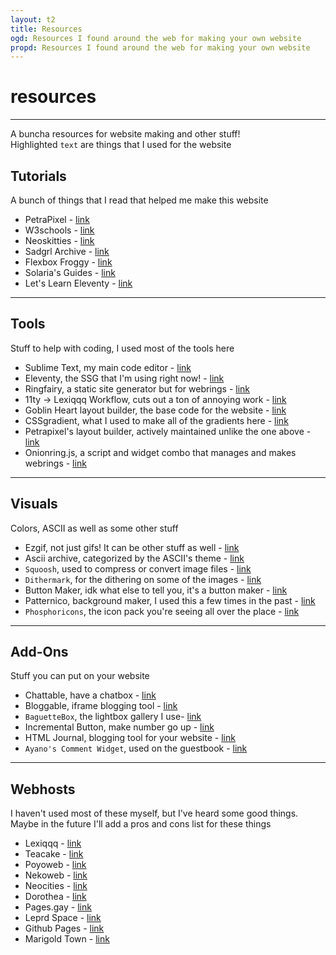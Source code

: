 ```yaml
---
layout: t2
title: Resources
ogd: Resources I found around the web for making your own website
propd: Resources I found around the web for making your own website
---
```

# resources
---
A buncha resources for website making and other stuff! 
<br>Highlighted `text` are things that I used for the website

## Tutorials <i class="ph ph-notepad"></i>
A bunch of things that I read that helped me make this website

- PetraPixel - [link <i class="ph ph-link"></i>](https://petrapixel.neocities.org/)
- W3schools - [link <i class="ph ph-link"></i>](https://www.w3schools.com/)
- Neoskitties - [link <i class="ph ph-link"></i>](https://neoskitties.org/)
- Sadgrl Archive - [link <i class="ph ph-link"></i>](https://goblin-heart.net/sadgrl/)
- Flexbox Froggy - [link <i class="ph ph-link"></i>](https://flexboxfroggy.com/)
- Solaria's Guides - [link <i class="ph ph-link"></i>](https://solaria.neocities.org/guides)
- Let's Learn Eleventy - [link <i class="ph ph-link"></i>](https://dev.to/psypher1/series/18202)

---

## Tools <i class="ph ph-pencil-ruler"></i>
Stuff to help with coding, I used most of the tools here

- Sublime Text, my main code editor - [link <i class="ph ph-link"></i>](https://www.sublimetext.com/)
- Eleventy, the SSG that I'm using right now! - [link <i class="ph ph-link"></i>](https://www.11ty.dev/)
- Ringfairy, a static site generator but for webrings - [link <i class="ph ph-link"></i>](https://github.com/k3rs3d/ringfairy/)
- 11ty -> Lexiqqq Workflow, cuts out a ton of annoying work - [link <i class="ph ph-link"></i>](https://moosyu.github.io/pages/guides/lexiqqq_eleventy/)
- Goblin Heart layout builder, the base code for the website - [link <i class="ph ph-link"></i>](https://goblin-heart.net/sadgrl/projects/layout-builder/)
- CSSgradient, what I used to make all of the gradients here - [link <i class="ph ph-link"></i>](https://cssgradient.io)
- Petrapixel's layout builder, actively maintained unlike the one above - [link <i class="ph ph-link"></i>](https://petrapixel.neocities.org/coding/layout-generator)
- Onionring.js, a script and widget combo that manages and makes webrings - [link <i class="ph ph-link"></i>](https://garlic.garden/onionring/)

---

## Visuals <i class="ph ph-image"></i>
Colors, ASCII as well as some other stuff

- Ezgif, not just gifs! It can be other stuff as well - [link <i class="ph ph-link"></i>](https://ezgif.com/)
- Ascii archive, categorized by the ASCII's theme - [link <i class="ph ph-link"></i>](https://www.asciiart.eu/)
- `Squoosh`, used to compress or convert image files - [link <i class="ph ph-link"></i>](https://squoosh.app)
- `Dithermark`, for the dithering on some of the images - [link <i class="ph ph-link"></i>](https://app.dithermark.com/)
- Button Maker, idk what else to tell you, it's a button maker - [link <i class="ph ph-link"></i>](https://hekate2.github.io/buttonmaker/)
- Patternico, background maker, I used this a few times in the past - [link <i class="ph ph-link"></i>](https://patternico.com/)
- `Phosphoricons`, the icon pack you're seeing all over the place - [link <i class="ph ph-link"></i>](https://phosphoricons.com/)

---

## Add-Ons <i class="ph ph-folder-plus"></i>
Stuff you can put on your website

- Chattable, have a chatbox - [link <i class="ph ph-link"></i>](https://iframe.chat/)
- Bloggable, iframe blogging tool - [link <i class="ph ph-link"></i>](https://iframe.chat/)
- `BaguetteBox`, the lightbox gallery I use- [link <i class="ph ph-link"></i>](https://github.com/feimosi/baguetteBox.js/)
- Incremental Button, make number go up - [link <i class="ph ph-link"></i>](https://incr.easrng.net/)
- HTML Journal, blogging tool for your website - [link <i class="ph ph-link"></i>](https://journal.miso.town/)
- `Ayano's Comment Widget`, used on the guestbook - [link <i class="ph ph-link"></i>](https://virtualobserver.moe/ayano/comment-widget)

---

## Webhosts <i class="ph ph-browsers"></i>
I haven't used most of these myself, but I've heard some good things. Maybe in the future I'll add a pros and cons list for these things

- Lexiqqq - [link <i class="ph ph-link"></i>](https://hosting.lexiqqq.com/)
- Teacake - [link <i class="ph ph-link"></i>](https://teacake.org/)
- Poyoweb - [link <i class="ph ph-link"></i>](https://poyoweb.poyo.study/)
- Nekoweb - [link <i class="ph ph-link"></i>](https://nekoweb.org/)
- Neocities - [link <i class="ph ph-link"></i>](https://neocities.org/)
- Dorothea - [link <i class="ph ph-link"></i>](https://dorothea.us/)
- Pages.gay - [link <i class="ph ph-link"></i>](https://pages.gay/)
- Leprd Space - [link <i class="ph ph-link"></i>](https://leprd.space/)
- Github Pages - [link <i class="ph ph-link"></i>](https://pages.github.com/)
- Marigold Town - [link <i class="ph ph-link"></i>](https://marigold.town/)